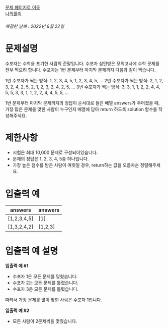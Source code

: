 [문제 페이지로 이동](https://programmers.co.kr/learn/courses/30/lessons/42840)   
[나의풀이](https://github.com/HK-An/coding_practice/blob/main/CodingPractice/programmers/src/main/java/kr/hk/lv1/TrialExam.java)
###### 해결한 날짜 : 2022년 6월 22일
# 문제설명
수포자는 수학을 포기한 사람의 준말입니다. 수포자 삼인방은 모의고사에 수학 문제를 전부 찍으려 합니다. 수포자는 1번 문제부터 마지막 문제까지 다음과 같이 찍습니다.

1번 수포자가 찍는 방식: 1, 2, 3, 4, 5, 1, 2, 3, 4, 5, ...
2번 수포자가 찍는 방식: 2, 1, 2, 3, 2, 4, 2, 5, 2, 1, 2, 3, 2, 4, 2, 5, ...
3번 수포자가 찍는 방식: 3, 3, 1, 1, 2, 2, 4, 4, 5, 5, 3, 3, 1, 1, 2, 2, 4, 4, 5, 5, ...

1번 문제부터 마지막 문제까지의 정답이 순서대로 들은 배열 answers가 주어졌을 때, 가장 많은 문제를 맞힌 사람이 누구인지 배열에 담아 return 하도록 solution 함수를 작성해주세요.

# 제한사항
- 시험은 최대 10,000 문제로 구성되어있습니다.
- 문제의 정답은 1, 2, 3, 4, 5중 하나입니다.
- 가장 높은 점수를 받은 사람이 여럿일 경우, return하는 값을 오름차순 정렬해주세요.


# 입출력 예
|answers|answers|
|-|-|
|[1,2,3,4,5]|[1]|
|[1,3,2,4,2]|[1,2,3]|

# 입출력 예 설명
**입출력 예 #1**  
- 수포자 1은 모든 문제를 맞혔습니다.
- 수포자 2는 모든 문제를 틀렸습니다.
- 수포자 3은 모든 문제를 틀렸습니다.  

따라서 가장 문제를 많이 맞힌 사람은 수포자 1입니다.

**입출력 예 #2**  
- 모든 사람이 2문제씩을 맞췄습니다.

